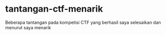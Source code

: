 # tantangan-ctf-menarik
Beberapa tantangan pada kompetisi CTF yang berhasil saya selesaikan dan menurut saya menarik

